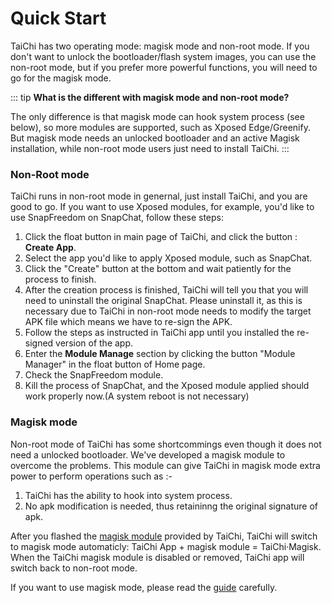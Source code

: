 # Quick Start

TaiChi has two operating mode: magisk mode and non-root mode. If you don't want to unlock the bootloader/flash system images, you can use the non-root mode, but if you prefer more powerful functions, you will need to go for the magisk mode.

::: tip
**What is the different with magisk mode and non-root mode?**

The only difference is that magisk mode can hook system process (see below), so more modules are supported, such as Xposed Edge/Greenify. But magisk mode needs an unlocked bootloader and an active Magisk installation, while non-root mode users just need to install TaiChi.
:::

### Non-Root mode

TaiChi runs in non-root mode in genernal, just install TaiChi, and you are good to go. If you want to use Xposed modules, for example, you'd like to use SnapFreedom on SnapChat, follow these steps:

1. Click the float button in main page of TaiChi, and click the button : **Create App**.
2. Select the app you'd like to apply Xposed module, such as SnapChat.
3. Click the "Create" button at the bottom and wait patiently for the process to finish.
4. After the creation process is finished, TaiChi will tell you that you will need to uninstall the original SnapChat. Please uninstall it, as this is necessary due to TaiChi in non-root mode needs to modify the target APK file which means we have to re-sign the APK.
5. Follow the steps as instructed in TaiChi app until you installed the re-signed version of the app.
6. Enter the **Module Manage** section by clicking the button "Module Manager" in the float button of Home page.
7. Check the SnapFreedom module.
8. Kill the process of SnapChat, and the Xposed module applied should work properly now.(A system reboot is not necessary)

### Magisk mode

Non-root mode of TaiChi has some shortcommings even though it does not need a unlocked bootloader. We've developed a magisk module to overcome the problems. This module can give TaiChi in magisk mode extra power to perform operations such as :-

1. TaiChi has the ability to hook into system process.
2. No apk modification is needed, thus retaininng the original signature of apk.

After you flashed the [magisk module](https://github.com/taichi-framework/TaiChi-Magisk) provided by TaiChi, TaiChi will switch to magisk mode automaticly: TaiChi App + magisk module = TaiChi·Magisk. When the TaiChi magisk module is disabled or removed, TaiChi app will switch back to non-root mode.

If you want to use magisk mode, please read the [guide](/taichi-magisk) carefully.
